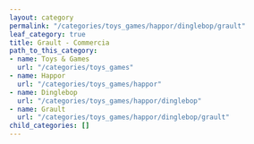 ```yaml
---
layout: category
permalink: "/categories/toys_games/happor/dinglebop/grault"
leaf_category: true
title: Grault - Commercia
path_to_this_category:
- name: Toys & Games
  url: "/categories/toys_games"
- name: Happor
  url: "/categories/toys_games/happor"
- name: Dinglebop
  url: "/categories/toys_games/happor/dinglebop"
- name: Grault
  url: "/categories/toys_games/happor/dinglebop/grault"
child_categories: []
---
```

